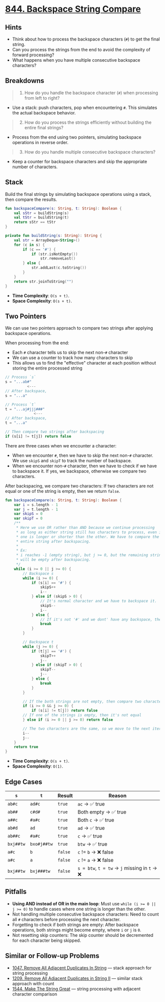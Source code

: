 # [844. Backspace String Compare](https://leetcode.com/problems/backspace-string-compare/)

## Hints

- Think about how to process the backspace characters (`#`) to get the final string.
- Can you process the strings from the end to avoid the complexity of forward processing?
- What happens when you have multiple consecutive backspace characters?

## Breakdowns

> 1. How do you handle the backspace character (`#`) when processing from left to right?

- Use a stack: push characters, pop when encountering `#`. This simulates the actual backspace behavior.

> 2. How do you process the strings efficiently without building the entire final strings?

- Process from the end using two pointers, simulating backspace operations in reverse order.

> 3. How do you handle multiple consecutive backspace characters?

- Keep a counter for backspace characters and skip the appropriate number of characters.

## Stack

Build the final strings by simulating backspace operations using a stack, then compare the results.

```kotlin
fun backspaceCompare(s: String, t: String): Boolean {
    val sStr = buildString(s)
    val tStr = buildString(t)
    return sStr == tStr
}

private fun buildString(s: String): String {
    val str = ArrayDeque<String>()
    for (c in s) {
        if (c == '#') {
            if (str.isNotEmpty())
                str.removeLast()
        } else {
            str.addLast(c.toString())
        }
    }
    return str.joinToString("")
}
```

- **Time Complexity**: `O(s + t)`.
- **Space Complexity**: `O(s + t)`.

## Two Pointers

We can use two pointers approach to compare two strings after applying backspace operations.

When processing from the end:

- Each `#` character tells us to skip the next non-`#` character
- We can use a counter to track how many characters to skip
- This allows us to find the "effective" character at each position without storing the entire processed string

```js
// Process `s`
s = "...ab#"
          <---
// After backspace,
s = "...a"

// Process `t`
t = "...aj#jjj###"
             <---
// After backspace,
t = "...a"

// Then compare two strings after backspacing
if (s[i] != t[j]) return false
```

There are three cases when we encounter a character:

- When we encounter `#`, then we have to skip the next non-`#` character. We use `skipS` and `skipT` to track the number of backspace.
- When we encounter non-`#` character, then we have to check if we have to backspace it. If yes, we backspace, otherwise we compare two characters.

After backspacing, we compare two characters: If two characters are not equal or one of the string is empty, then we return `false`.

```kotlin
fun backspaceCompare(s: String, t: String): Boolean {
    var i = s.length - 1
    var j = t.length - 1
    var skipS = 0
    var skipT = 0
    /**
     * Here we use OR rather than AND because we continue processing
     * as long as either string still has characters to process, even if
     * one is longer or shorter than the other. We have to compare the
     * entire string after backspacing.
     *
     * Ex:
     * i reaches -1 (empty string), but j >= 0, but the remaining string
     * will be empty after backspacing.
     */
    while (i >= 0 || j >= 0) {
        // Backspace s
        while (i >= 0) {
            if (s[i] == '#') {
                skipS++
                i--
            } else if (skipS > 0) {
                // It's normal character and we have to backspace it.
                skipS--
                i--
            } else {
                // If it's not '#' and we dont' have any backspace, then we break the backspace loop.
                break
            }
        }

        // Backspace t
        while (j >= 0) {
            if (t[j] == '#') {
                skipT++
                j--
            } else if (skipT > 0) {
                skipT--
                j--
            } else {
                break
            }
        }

        // If the both strings are not empty, then compare two characters
        if (i >= 0 && j >= 0) {
            if (s[i] != t[j]) return false
        // If one of the strings is empty, then it's not equal
        } else if (i >= 0 || j >= 0) return false

        // The two characters are the same, so we move to the next iteration.
        i--
        j--
    }
    return true
}
```

- **Time Complexity**: `O(s + t)`.
- **Space Complexity**: `O(1)`.

## Edge Cases

| `s`       | `t`         | Result  | Reason                                        |
| --------- | ----------- | ------- | --------------------------------------------- |
| `ab#c`    | `ad#c`      | `true`  | `ac` → ✅ true                                |
| `ab##`    | `c#d#`      | `true`  | Both empty → ✅ true                          |
| `a##c`    | `#a#c`      | `true`  | Both `c` → ✅ true                            |
| `ab#d`    | `ad`        | `true`  | `ad` → ✅ true                                |
| `ab##c`   | `#a#c`      | `true`  | `c` → ✅ true                                 |
| `bxj##tw` | `bxo#j##tw` | `true`  | `btw` → ✅ true                               |
| `a#c`     | `b`         | `false` | `c` != `b` → ❌ false                         |
| `a#c`     | `a`         | `false` | `c` != `a` → ❌ false                         |
| `bxj##tw` | `bxj###tw`  | `false` | `s = btw`, `t = tw` → `j` missing in `t` → ❌ |

## Pitfalls

- **Using AND instead of OR in the main loop**: Must use `while (i >= 0 || j >= 0)` to handle cases where one string is longer than the other.
- Not handling multiple consecutive backspace characters: Need to count all `#` characters before processing the next character.
- Forgetting to check if both strings are empty: After backspace operations, both strings might become empty, where `i` or `j` is `0`.
- Not resetting skip counters: The skip counter should be decremented for each character being skipped.

## Similar or Follow-up Problems

- [1047. Remove All Adjacent Duplicates In String](1047.remove-all-adjacent-duplicates-in-string.md) — stack approach for string processing
- [1209. Remove All Adjacent Duplicates in String II](https://leetcode.com/problems/remove-all-adjacent-duplicates-in-string-ii/) — similar stack approach with count
- [1544. Make The String Great](1544.make-the-string-great.md) — string processing with adjacent character comparison
